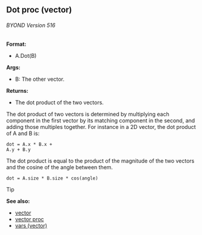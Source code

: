 ## Dot proc (vector) 
###### BYOND Version 516

**Format:**
+   A.Dot(B)

**Args:**
+   B: The other vector.

**Returns:**
+   The dot product of the two vectors.


The dot product of two vectors is determined by multiplying
each component in the first vector by its matching component in the
second, and adding those multiples together. For instance in a 2D
vector, the dot product of A and B is: 
```dm
dot = A.x * B.x +
A.y + B.y
```
 

The dot product is equal to the product of
the magnitude of the two vectors and the cosine of the angle between
them. 
```dm
dot = A.size * B.size * cos(angle)
```


> [!TIP] 
> **See also:**
> +   [vector](/ref/vector.md) 
> +   [vector proc](/ref/proc/vector.md) 
> +   [vars (vector)](/ref/vector/var.md) 
